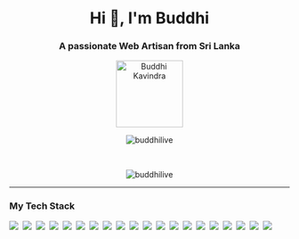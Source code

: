 <h1 align="center">Hi 👋, I'm Buddhi</h1>
<h3 align="center">A passionate Web Artisan from Sri Lanka</h3>
<p align="center">
  <img align="center" alt="Buddhi Kavindra" | Profile Views" width="120px" src="https://komarev.com/ghpvc/?username=buddhilive&style=plastic" />
</p>
<p align="center">
  <img align="center" src="https://github-readme-streak-stats.herokuapp.com/?user=buddhilive&" alt="buddhilive" />
</p>
</br>
<p align="center">
  <img align="center" src="https://github-readme-stats.vercel.app/api/top-langs/?username=Buddhilive&layout=compact&langs_count=10" alt="buddhilive" />
</p>
<hr />
<h3>My Tech Stack</h3>
<div style="display: flex; gap: 8px;">
  <img src="https://img.shields.io/badge/Python-3776AB?logo=python&logoColor=fff"> 
  <img src="https://img.shields.io/badge/JavaScript-F7DF1E?logo=javascript&logoColor=000"> 
  <img src="https://img.shields.io/badge/TypeScript-3178C6?logo=typescript&logoColor=fff"> 
  <img src="https://img.shields.io/badge/Jupyter-F37626?style=flat&logo=jupyter&logoColor=%23fff&labelColor=%23F37626&color=%23F37626">
  <img src="https://img.shields.io/badge/PHP-777BB4?style=flat&logo=php&logoColor=%23fff&labelColor=%23777BB4&color=%23777BB4">
  <img src="https://img.shields.io/badge/Rust-FF8000?style=flat&logo=rust&logoColor=%23fff&labelColor=%23FF8000&color=%23FF8000">
  <img src="https://img.shields.io/badge/Angular-DD1100?style=flat&logo=angular&logoColor=%23fff&labelColor=%23DD1100&color=%23DD1100">
  <img src="https://img.shields.io/badge/HTML-%23E34F26.svg?logo=html5&logoColor=white"> 
  <img src="https://img.shields.io/badge/CSS-1572B6?logo=css&logoColor=fff"> 
  <img src="https://img.shields.io/badge/Angular-DD1100?style=flat&logo=angular&logoColor=%23fff&labelColor=%23DD1100&color=%23DD1100">
  <img src="https://img.shields.io/badge/Google%20Gemini-886FBF?logo=googlegemini&logoColor=fff"> 
  <img src="https://img.shields.io/badge/Hugging%20Face-FFD21E?logo=huggingface&logoColor=000"> 
  <img src="https://img.shields.io/badge/Node.js-6DA55F?logo=node.js&logoColor=white"> 
  <img src="https://img.shields.io/badge/Nest.js-%23E0234E.svg?logo=nestjs&logoColor=white"> 
  <img src="https://img.shields.io/badge/Next.js-black?logo=next.js&logoColor=white"> 
  <img src="https://img.shields.io/badge/Postgresql-ffff?style=flat&logo=postgresql&logoColor=%23fff&labelColor=%234169E1&color=%234169E1">
  <img src="https://img.shields.io/badge/MySQL-4479A1?logo=mysql&logoColor=fff"> 
  <img src="https://img.shields.io/badge/SQLite-%2307405e.svg?logo=sqlite&logoColor=white"> 
  <img src="https://img.shields.io/badge/Google%20Cloud-%234285F4.svg?logo=google-cloud&logoColor=white"> 
  <img src="https://img.shields.io/badge/Docker-2496ED?logo=docker&logoColor=fff"> 
</div>
